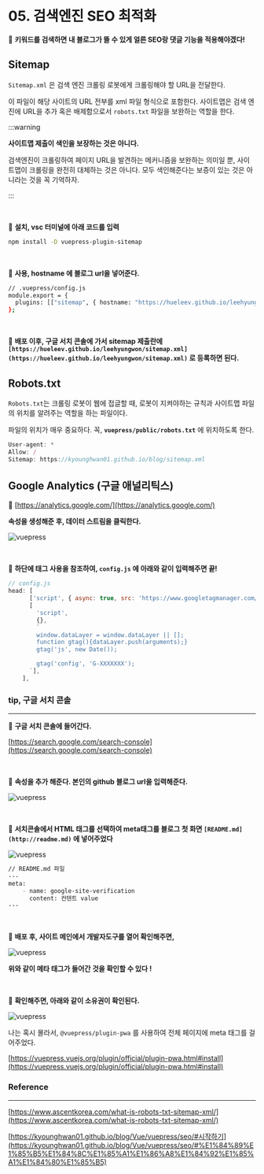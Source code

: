 # 05. 검색엔진 SEO 최적화

💖 **키워드를 검색하면 내 블로그가 뜰 수 있게 얼른 SEO랑 댓글 기능을 적용해야겠다!**

## Sitemap

`Sitemap.xml` 은 검색 엔진 크롤링 로봇에게 크롤링해야 할 URL을 전달한다.

이 파일이 해당 사이트의 URL 전부를 xml 파일 형식으로 포함한다. 사이트맵은 검색 엔진에 URL을 추가 혹은 배제함으로서 `robots.txt` 파일을 보완하는 역할을 한다.

:::warning

**사이트맵 제출이 색인을 보장하는 것은 아니다.**

검색엔진이 크롤링하여 페이지 URL을 발견하는 메커니즘을 보완하는 의미일 뿐, 사이트맵이 크롤링을 완전히 대체하는 것은 아니다. 모두 색인해준다는 보증이 있는 것은 아니라는 것을 꼭 기억하자.

:::

<br/>

📌 **설치, vsc 터미널에 아래 코드를 입력**

```bash
npm install -D vuepress-plugin-sitemap
```

<br/>

📌 **사용, hostname 에 블로그 url을 넣어준다.**

```bash
// .vuepress/config.js
module.export = {
  plugins: [["sitemap", { hostname: "https://hueleev.github.io/leehyungwon/" }]]
};
```

<br/>

📌 **배포 이후, 구글 서치 콘솔에 가서 sitemap 제출란에 `[https://hueleev.github.io/leehyungwon/sitemap.xml](https://hueleev.github.io/leehyungwon/sitemap.xml)` 로 등록하면 된다.**

## Robots.txt

`Robots.txt`는 크롤링 로봇이 웹에 접글할 때, 로봇이 지켜야하는 규칙과 사이트맵 파일의 위치를 알려주는 역할을 하는 파일이다. 

파일의 위치가 매우 중요하다. 꼭, **`vuepress/public/robots.txt`** 에 위치하도록 한다.

```jsx
User-agent: *
Allow: /
Sitemap: https://kyounghwan01.github.io/blog/sitemap.xml
```

## Google Analytics (구글 애널리틱스)

📌 [https://analytics.google.com/](https://analytics.google.com/) 

**속성을 생성해준 후, 데이터 스트림을 클릭한다.**

![vuepress](../.vuepress/public/img/vuepress/05/0.png)

<br/>

📌 **하단에 태그 사용을 참조하여,  `config.js` 에 아래와 같이 입력해주면 끝!**

```jsx
// config.js
head: [
      ['script', { async: true, src: 'https://www.googletagmanager.com/gtag/js?id=G-XXXXX' }],
      [
        'script',
        {},
        `
        window.dataLayer = window.dataLayer || [];
        function gtag(){dataLayer.push(arguments);}
        gtag('js', new Date());

        gtag('config', 'G-XXXXXXX');
      `],
    ],
```

### tip, 구글 서치 콘솔

---

📌 **구글 서치 콘솔에 들어간다.** 

[https://search.google.com/search-console](https://search.google.com/search-console)

<br/>

📌 **속성을 추가 해준다.  본인의 github 블로그 url을 입력해준다.**

![vuepress](../.vuepress/public/img/vuepress/05/1.png)

<br/>

📌 **서치콘솔에서 HTML 태그를 선택하여 meta태그를 블로그 첫 화면 `[README.md](http://readme.md)` 에 넣어주었다**

![vuepress](../.vuepress/public/img/vuepress/05/2.png)

```markdown
// README.md 파일
---
meta:
    - name: google-site-verification
      content: 컨텐트 value
---
```

<br/>

📌 **배포 후, 사이트 메인에서 개발자도구를 열어 확인해주면,**

![vuepress](../.vuepress/public/img/vuepress/05/3.png)

**위와 같이 메타 태그가 들어간 것을 확인할 수 있다 !**

<br/>

📌 **확인해주면, 아래와 같이 소유권이 확인된다.**

![vuepress](../.vuepress/public/img/vuepress/05/4.png)

나는 혹시 몰라서, `@vuepress/plugin-pwa` 를 사용하여 전체 페이지에 meta 태그를 걸어주었다.

[https://vuepress.vuejs.org/plugin/official/plugin-pwa.html#install](https://vuepress.vuejs.org/plugin/official/plugin-pwa.html#install)

### Reference

---

[https://www.ascentkorea.com/what-is-robots-txt-sitemap-xml/](https://www.ascentkorea.com/what-is-robots-txt-sitemap-xml/)

[https://kyounghwan01.github.io/blog/Vue/vuepress/seo/#시작하기](https://kyounghwan01.github.io/blog/Vue/vuepress/seo/#%E1%84%89%E1%85%B5%E1%84%8C%E1%85%A1%E1%86%A8%E1%84%92%E1%85%A1%E1%84%80%E1%85%B5)